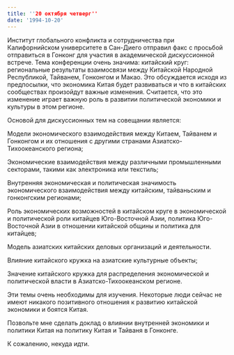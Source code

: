 ```yaml
---
title: ''20 октября четверг''
date: '1994-10-20'
---
```


Институт глобального конфликта и сотрудничества при Калифорнийском университете в Сан-Диего отправил факс с просьбой отправиться в Гонконг для участия в академической дискуссионной встрече. Тема конференции очень значима: китайский круг: региональные результаты взаимосвязи между Китайской Народной Республикой, Тайванем, Гонконгом и Макао. Это обсуждается исходя из предпосылки, что экономика Китая будет развиваться и что в китайских сообществах произойдут важные изменения. Считается, что это изменение играет важную роль в развитии политической экономики и культуры в этом регионе.

Основой для дискуссионных тем на совещании является:

Модели экономического взаимодействия между Китаем, Тайванем и Гонконгом и их отношения с другими странами Азиатско-Тихоокеанского региона;

Экономические взаимодействия между различными промышленными секторами, такими как электроника или текстиль;

Внутренняя экономическая и политическая значимость экономического взаимодействия между китайским, тайваньским и гонконгским регионами;

Роль экономических возможностей в китайском круге в экономической и политической роли китайцев Юго-Восточной Азии, политика Юго-Восточной Азии в отношении китайской общины и политика для китайцев;

Модель азиатских китайских деловых организаций и деятельности.

Влияние китайского кружка на азиатские культурные объекты;

Значение китайского кружка для распределения экономической и политической власти в Азиатско-Тихоокеанском регионе.

Эти темы очень необходимы для изучения. Некоторые люди сейчас не имеют никакого позитивного отношения к развитию китайской экономики и боятся Китая.

Позвольте мне сделать доклад о влиянии внутренней экономики и политики Китая на политику Китая и Тайваня в Гонконге.

К сожалению, некуда идти.

